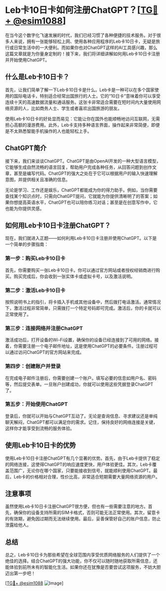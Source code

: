 # Leb卡10日卡如何注册ChatGPT？[[TG💪+ @esim1088](https://t.me/s/esim1088)]

在当今这个数字化飞速发展的时代，我们已经习惯了各种便捷的技术服务。对于很多人来说，拥有一张能够轻松上网、使用各种应用程序的Leb卡10日卡，无疑是旅行或日常生活中的一大便利。而如果你也对ChatGPT这样的AI工具感兴趣，那么这篇文章就是为你量身定制的！接下来，我们将详细讲解如何用Leb卡10日卡注册并开始使用ChatGPT。

## 什么是Leb卡10日卡？

首先，让我们简单了解一下Leb卡10日卡是什么。Leb卡是一种可以在多个国家使用的国际电话卡，特别适合经常出国旅行的人士。它的“10日卡”意味着你可以享受连续十天的高速数据流量和通话服务。这张卡非常适合需要在短时间内大量使用网络资源的人，比如商务人士、学生或者喜欢出国旅游的朋友。

使用Leb卡10日卡的好处显而易见：它能让你在国外也能顺畅地访问互联网，无需担心高额的漫游费用。此外，Leb卡支持多种语言界面，操作起来非常简便，即便是不太熟悉智能手机操作的人也能轻松上手。

## ChatGPT简介

接下来，我们来谈谈ChatGPT。ChatGPT是由OpenAI开发的一种大型语言模型，它能够生成自然流畅的语言回复，帮助用户完成各种任务，从回答问题到创作文章，甚至是编写代码。ChatGPT的强大之处在于它可以根据用户的输入快速理解意图，并提供相关且准确的信息。

无论是学习、工作还是娱乐，ChatGPT都能成为你的得力助手。例如，当你需要查找某个知识点时，只需向ChatGPT提问，它就能为你提供清晰明了的答案；如果你想提高英语水平，ChatGPT也可以陪你练习对话；甚至是在创意写作中，它也能为你提供灵感。

## 如何用Leb卡10日卡注册ChatGPT？

现在，我们就进入正题——如何利用Leb卡10日卡注册并使用ChatGPT。以下是一个简单的步骤指南：

### 第一步：购买Leb卡10日卡

首先，你需要购买一张Leb卡10日卡。你可以通过官方网站或者授权经销商进行购买。购买完成后，你会收到一张实体卡或虚拟卡号，以及激活说明。

### 第二步：激活Leb卡10日卡

按照说明书上的指引，将卡插入手机或其他设备中，然后拨打电话激活。通常情况下，激活过程非常简单，只需拨打一个特定号码即可完成。激活后，你的卡就可以正常使用了。

### 第三步：连接网络并注册ChatGPT

激活成功后，打开设备的Wi-Fi设置，确保你的设备已经连接到了可用的网络。接着，你需要注册一个电子邮件地址，这是使用ChatGPT的必要条件。注册过程可以通过访问ChatGPT的官方网站来完成。

### 第四步：创建账户并登录

在完成电子邮件注册后，你需要创建一个账户。填写必要的信息如用户名、密码等，然后提交表单。一旦账户创建成功，你就可以使用这些凭据登录ChatGPT了。

### 第五步：开始使用ChatGPT

登录后，你就可以开始与ChatGPT互动了。无论是查询信息、寻求建议还是单纯聊天解闷，ChatGPT都可以满足你的需求。记住，保持良好的网络连接是关键，这样你才能享受到流畅的服务体验。

## 使用Leb卡10日卡的优势

使用Leb卡10日卡注册ChatGPT有几个显著的优势。首先，由于Leb卡提供了稳定的网络连接，这使得ChatGPT的响应速度更快，用户体验更佳。其次，Leb卡覆盖范围广，无论你在哪个国家，只要能接收到信号，就能顺利使用ChatGPT。最后，Leb卡的价格相对合理，性价比高，非常适合短期需要大量网络资源的用户。

## 注意事项

虽然使用Leb卡10日卡注册ChatGPT很方便，但也有一些需要注意的地方。首先，确保你的设备支持所需的SIM卡格式，否则可能无法正常使用。其次，留意卡的有效期，避免因过期而无法继续使用。最后，妥善保管好自己的账户信息，防止泄露给他人。

## 总结

总之，Leb卡10日卡为那些希望在全球范围内享受优质网络服务的人们提供了一个绝佳的选择。结合ChatGPT的强大功能，你不仅可以随时随地获取所需信息，还能体验到前所未有的智能化生活。如果你还在犹豫是否要尝试这项服务，不妨大胆迈出第一步吧！

[[TG💪+ @esim1088](https://t.me/s/esim1088) ![Image](https://i.postimg.cc/4NQfJmqS/Snipaste-2025-05-13-00-14-12.png)]